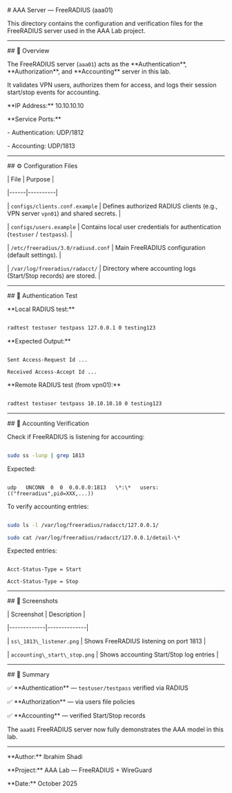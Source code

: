 \# AAA Server — FreeRADIUS (aaa01)



This directory contains the configuration and verification files for the FreeRADIUS server used in the AAA Lab project.



---



\## 📘 Overview

The FreeRADIUS server (`aaa01`) acts as the \*\*Authentication\*\*, \*\*Authorization\*\*, and \*\*Accounting\*\* server in this lab.  

It validates VPN users, authorizes them for access, and logs their session start/stop events for accounting.



\*\*IP Address:\*\* 10.10.10.10  

\*\*Service Ports:\*\*

\- Authentication: UDP/1812  

\- Accounting: UDP/1813  



---



\## ⚙️ Configuration Files



| File | Purpose |

|------|----------|

| `configs/clients.conf.example` | Defines authorized RADIUS clients (e.g., VPN server `vpn01`) and shared secrets. |

| `configs/users.example` | Contains local user credentials for authentication (`testuser` / `testpass`). |

| `/etc/freeradius/3.0/radiusd.conf` | Main FreeRADIUS configuration (default settings). |

| `/var/log/freeradius/radacct/` | Directory where accounting logs (Start/Stop records) are stored. |



---



\## 🔐 Authentication Test



\*\*Local RADIUS test:\*\*

```bash

radtest testuser testpass 127.0.0.1 0 testing123

```

\*\*Expected Output:\*\*

```

Sent Access-Request Id ...

Received Access-Accept Id ...

```



\*\*Remote RADIUS test (from vpn01):\*\*

```bash

radtest testuser testpass 10.10.10.10 0 testing123

```



---



\## 📄 Accounting Verification



Check if FreeRADIUS is listening for accounting:

```bash

sudo ss -lunp | grep 1813

```



Expected:

```

udp   UNCONN  0  0  0.0.0.0:1813   \*:\*   users:(("freeradius",pid=XXX,...))

```



To verify accounting entries:

```bash

sudo ls -l /var/log/freeradius/radacct/127.0.0.1/

sudo cat /var/log/freeradius/radacct/127.0.0.1/detail-\*

```



Expected entries:

```

Acct-Status-Type = Start

Acct-Status-Type = Stop

```



---



\## 🧾 Screenshots



| Screenshot | Description |

|-------------|--------------|

| `ss\_1813\_listener.png` | Shows FreeRADIUS listening on port 1813 |

| `accounting\_start\_stop.png` | Shows accounting Start/Stop log entries |



---



\## 🧩 Summary



✅ \*\*Authentication\*\* — `testuser/testpass` verified via RADIUS  

✅ \*\*Authorization\*\* — via users file policies  

✅ \*\*Accounting\*\* — verified Start/Stop records  



The `aaa01` FreeRADIUS server now fully demonstrates the AAA model in this lab.



---



\*\*Author:\*\* Ibrahim Shadi  

\*\*Project:\*\* AAA Lab — FreeRADIUS + WireGuard  

\*\*Date:\*\* October 2025



